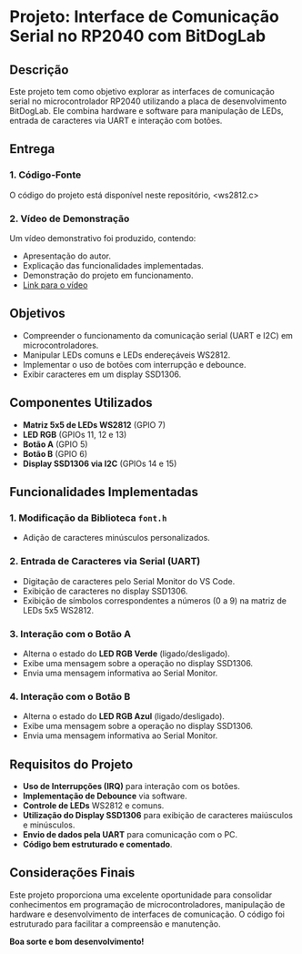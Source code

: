 
# Projeto: Interface de Comunicação Serial no RP2040 com BitDogLab

## Descrição
Este projeto tem como objetivo explorar as interfaces de comunicação serial no microcontrolador RP2040 utilizando a placa de desenvolvimento BitDogLab. Ele combina hardware e software para manipulação de LEDs, entrada de caracteres via UART e interação com botões.

## Entrega
### 1. Código-Fonte
O código do projeto está disponível neste repositório, <ws2812.c>

### 2. Vídeo de Demonstração
Um vídeo demonstrativo foi produzido, contendo:
- Apresentação do autor.
- Explicação das funcionalidades implementadas.
- Demonstração do projeto em funcionamento.
- [Link para o vídeo](https://drive.google.com/file/d/1TaljXQkF0JyjNxz-ryjINCg8riBpKUrB)

## Objetivos
- Compreender o funcionamento da comunicação serial (UART e I2C) em microcontroladores.
- Manipular LEDs comuns e LEDs endereçáveis WS2812.
- Implementar o uso de botões com interrupção e debounce.
- Exibir caracteres em um display SSD1306.

## Componentes Utilizados
- **Matriz 5x5 de LEDs WS2812** (GPIO 7)
- **LED RGB** (GPIOs 11, 12 e 13)
- **Botão A** (GPIO 5)
- **Botão B** (GPIO 6)
- **Display SSD1306 via I2C** (GPIOs 14 e 15)

## Funcionalidades Implementadas
### 1. Modificação da Biblioteca `font.h`
- Adição de caracteres minúsculos personalizados.

### 2. Entrada de Caracteres via Serial (UART)
- Digitação de caracteres pelo Serial Monitor do VS Code.
- Exibição de caracteres no display SSD1306.
- Exibição de símbolos correspondentes a números (0 a 9) na matriz de LEDs 5x5 WS2812.

### 3. Interação com o Botão A
- Alterna o estado do **LED RGB Verde** (ligado/desligado).
- Exibe uma mensagem sobre a operação no display SSD1306.
- Envia uma mensagem informativa ao Serial Monitor.

### 4. Interação com o Botão B
- Alterna o estado do **LED RGB Azul** (ligado/desligado).
- Exibe uma mensagem sobre a operação no display SSD1306.
- Envia uma mensagem informativa ao Serial Monitor.

## Requisitos do Projeto
- **Uso de Interrupções (IRQ)** para interação com os botões.
- **Implementação de Debounce** via software.
- **Controle de LEDs** WS2812 e comuns.
- **Utilização do Display SSD1306** para exibição de caracteres maiúsculos e minúsculos.
- **Envio de dados pela UART** para comunicação com o PC.
- **Código bem estruturado e comentado**.

## Considerações Finais
Este projeto proporciona uma excelente oportunidade para consolidar conhecimentos em programação de microcontroladores, manipulação de hardware e desenvolvimento de interfaces de comunicação. O código foi estruturado para facilitar a compreensão e manutenção.

**Boa sorte e bom desenvolvimento!**

